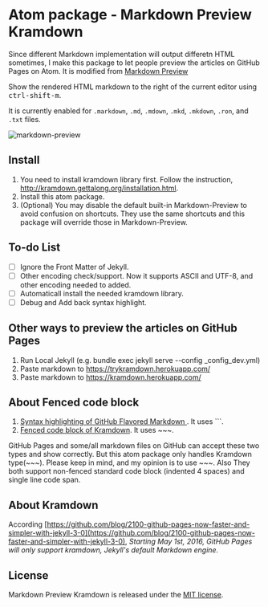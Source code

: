 # Atom package -  Markdown Preview Kramdown

Since different Markdown implementation will output differetn HTML sometimes, I make this package to let people preview the articles on GitHub Pages on Atom. It is modified from [Markdown Preview](https://github.com/atom/markdown-preview)  

Show the rendered HTML markdown to the right of the current editor using <kbd>ctrl-shift-m</kbd>.

It is currently enabled for `.markdown`, `.md`, `.mdown`, `.mkd`, `.mkdown`, `.ron`, and `.txt` files.

![markdown-preview](https://cloud.githubusercontent.com/assets/378023/10013086/24cad23e-6149-11e5-90e6-663009210218.png)

## Install

1. You need to install kramdown library first. Follow the instruction, http://kramdown.gettalong.org/installation.html. 
2. Install this atom package. 
3. (Optional) You may disable the default built-in Markdown-Preview to avoid confusion on shortcuts. They use the same shortcuts and this package will override those in Markdown-Preview.   

## To-do List 

- [ ] Ignore the Front Matter of Jekyll.
- [ ] Other encoding check/support. Now it supports ASCII and UTF-8, and other encoding needed to added. 
- [ ] Automaticall install the needed kramdown library.
- [ ] Debug and Add back syntax highlight.  

## Other ways to preview the articles on GitHub Pages 
1. Run Local Jekyll (e.g. bundle exec jekyll serve --config _config_dev.yml)
2. Paste markdown to https://trykramdown.herokuapp.com/
3. Paste markdown to https://kramdown.herokuapp.com/

## About Fenced code block
1. [Syntax highlighting of GitHub Flavored Markdown ](https://help.github.com/articles/creating-and-highlighting-code-blocks/). It uses ```.
2. [Fenced code block of Kramdown](http://kramdown.gettalong.org/syntax.html#fenced-code-blocks). It uses ~~~.

GitHub Pages and some/all markdown files on GitHub can accept these two types and show correctly. But this atom package only handles Kramdown type(~~~). Please keep in mind, and my opinion is to use ~~~. Also They both support non-fenced standard code block (indented 4 spaces) and single line code span.   

## About Kramdown
According [https://github.com/blog/2100-github-pages-now-faster-and-simpler-with-jekyll-3-0](https://github.com/blog/2100-github-pages-now-faster-and-simpler-with-jekyll-3-0), *Starting May 1st, 2016, GitHub Pages will only support kramdown, Jekyll's default Markdown engine.*

## License

Markdown Preview Kramdown is released under the [MIT license][license].

[license]: LICENSE.md
